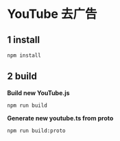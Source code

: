 # YouTube 去广告

## 1 install

```
npm install
```

## 2 build

**Build new YouTube.js**

```
npm run build
```

**Generate new youtube.ts from proto**

```
npm run build:proto
```
